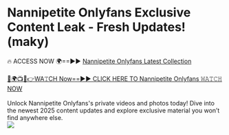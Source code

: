 # Nannipetite Onlyfans Exclusive Content Leak - Fresh Updates! (maky)

🔥 ACCESS NOW 🌍==►► <a href="https://tinyurl.com/kvy9nzfs" rel="nofollow">Nannipetite Onlyfans Latest Collection</a>
<br><br>
[🔴🌍📺📱👉WA𝚃CH Now==►► CLICK HERE TO Nannipetite Onlyfans 𝚆𝙰𝚃𝙲𝙷 NOW](https://tinyurl.com/kvy9nzfs)
<br><br>
Unlock Nannipetite Onlyfans's private videos and photos today! Dive into the newest 2025 content updates and explore exclusive material you won’t find anywhere else.
<br>
<a href="https://tinyurl.com/kvy9nzfs" rel="nofollow" data-target="animated-image.originalLink"><img src="https://camo.githubusercontent.com/8a4f000d20f83aca3bf7ec5f350d767afa0574a8a352519fd8cfa583a6f93a33/68747470733a2f2f692e696d6775722e636f6d2f644a486b345a712e676966" data-canonical-src="https://i.imgur.com/dJHk4Zq.gif" style="max-width: 100%; display: inline-block;" data-target="animated-image.originalImage"></a>
<br>
